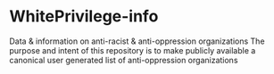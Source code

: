 # WhitePrivilege-info
Data &amp; information on anti-racist &amp; anti-oppression organizations
The purpose and intent of this repository is to make publicly available a canonical user generated list of anti-oppression organizations
